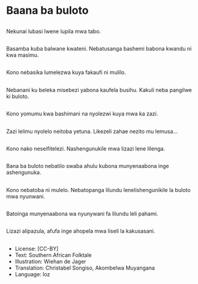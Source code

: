 # Baana ba buloto

##
Nekunai lubasi lwene lupila mwa tabo.

##
Basamba kuba balwane kwateni. Nebatusanga bashemi babona kwandu ni kwa masimu.

##
Kono nebasika lumelezwa kuya fakaufi ni mulilo.

##
Nebanani ku beleka misebezi yabona kaufela busihu. Kakuli neba pangilwe ki buloto.

##
Kono yomumu kwa bashimani na nyolezwi kuya mwa ka zazi.

##
Zazi lelimu nyolelo neitoba yetuna. Likezeli zahae nezito mu lemusa...

##
Kono nako neseifitelezi. Nashengunukile mwa lizazi lene lilenga.

##
Bana ba buloto nebatilo swaba ahulu kubona munyenaabona inge ashengunuka.

##
Kono nebatoba ni mulelo. Nebatopanga lilundu lenelishengunikile la buloto mwa nyunwani.

##
Batoinga munyenaabona wa nyunywani fa lilundu leli pahami.

##
Lizazi alipazula, afufa inge ahopela mwa liseli la kakusasani.

##
* License: [CC-BY]
* Text: Southern African Folktale
* Illustration: Wiehan de Jager
* Translation: Christabel Songiso, Akombelwa Muyangana
* Language: loz
